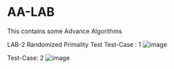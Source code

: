 # AA-LAB
This contains some Advance Algorithms

LAB-2 Randomized Primality Test
Test-Case : 1
![image](https://github.com/vedang8/AA-LAB/assets/108025619/5859901e-520d-4ef2-8aab-02f8fcb73628)

Test-Case: 2
![image](https://github.com/vedang8/AA-LAB/assets/108025619/78f8f864-5aab-4d2a-a4d3-a23bcb4357d0)


